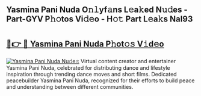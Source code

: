 ## Yasmina Pani Nuda O𝚗𝚕yf𝚊ns L𝚎a𝚔ed N𝚞𝚍es - Part-GYV P𝚑𝚘tos Vi𝚍𝚎o - H𝚘𝚝 Part L𝚎a𝚔s Nal93

# <h2><a href="http://kf5nby.oniu.top/?m=Yasmina+Pani+Nuda">🔗👉 🔴 Yasmina Pani Nuda P𝚑ot𝚘𝚜 V𝚒d𝚎o</a></h2>

[![Yasmina Pani Nuda Nu𝚍e𝚜](https://i.imgur.com/0qMVB7G.gif)](http://kf5nby.oniu.top/?m=Yasmina+Pani+Nuda)
Virtual content creator and entertainer Yasmina Pani Nuda, celebrated for distributing dance and lifestyle inspiration through trending dance moves and short films. Dedicated peacebuilder Yasmina Pani Nuda, recognized for their efforts to build peace and understanding between different communities.  
